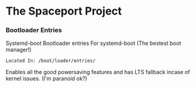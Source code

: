 # The Spaceport Project
### Bootloader Entries

Systemd-boot Bootloader entries
For systemd-boot (The bestest boot manager!)

```
Located In: /boot/loader/entries/
```

Enables all the good powersaving features and has LTS fallback incase of kernel issues. (I'm paranoid ok?)
